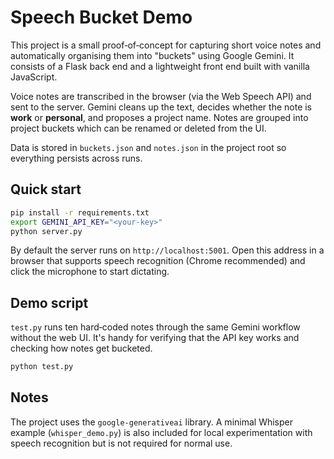 # Speech Bucket Demo

This project is a small proof‑of‑concept for capturing short voice notes and automatically organising them into "buckets" using Google Gemini.  It consists of a Flask back end and a lightweight front end built with vanilla JavaScript.

Voice notes are transcribed in the browser (via the Web Speech API) and sent to the server.  Gemini cleans up the text, decides whether the note is **work** or **personal**, and proposes a project name.  Notes are grouped into project buckets which can be renamed or deleted from the UI.

Data is stored in `buckets.json` and `notes.json` in the project root so everything persists across runs.

## Quick start

```bash
pip install -r requirements.txt
export GEMINI_API_KEY="<your-key>"
python server.py
```

By default the server runs on `http://localhost:5001`.  Open this address in a browser that supports speech recognition (Chrome recommended) and click the microphone to start dictating.

## Demo script

`test.py` runs ten hard‑coded notes through the same Gemini workflow without the web UI.  It's handy for verifying that the API key works and checking how notes get bucketed.

```bash
python test.py
```

## Notes

The project uses the `google-generativeai` library.  A minimal Whisper example (`whisper_demo.py`) is also included for local experimentation with speech recognition but is not required for normal use.
